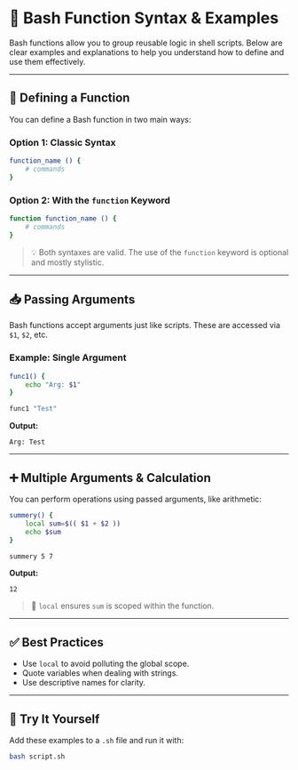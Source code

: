 # 🐚 Bash Function Syntax & Examples

Bash functions allow you to group reusable logic in shell scripts. Below are clear examples and explanations to help you understand how to define and use them effectively.

---

## 🔧 Defining a Function

You can define a Bash function in two main ways:

### Option 1: Classic Syntax

```bash
function_name () {
    # commands
}
```

### Option 2: With the `function` Keyword

```bash
function function_name () {
    # commands
}
```

> 💡 Both syntaxes are valid. The use of the `function` keyword is optional and mostly stylistic.

---

## 📥 Passing Arguments

Bash functions accept arguments just like scripts. These are accessed via `$1`, `$2`, etc.

### Example: Single Argument

```bash
func1() {
    echo "Arg: $1"
}

func1 "Test"
```

**Output:**

```
Arg: Test
```

---

## ➕ Multiple Arguments & Calculation

You can perform operations using passed arguments, like arithmetic:

```bash
summery() {
    local sum=$(( $1 + $2 ))
    echo $sum
}

summery 5 7
```

**Output:**

```
12
```

> 📌 `local` ensures `sum` is scoped within the function.

---

## ✅ Best Practices

* Use `local` to avoid polluting the global scope.
* Quote variables when dealing with strings.
* Use descriptive names for clarity.

---

## 🧪 Try It Yourself

Add these examples to a `.sh` file and run it with:

```bash
bash script.sh
```
